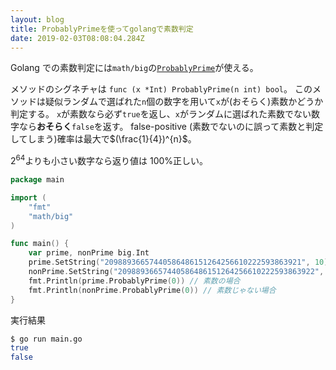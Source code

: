 ```yaml
---
layout: blog
title: ProbablyPrimeを使ってgolangで素数判定
date: 2019-02-03T08:08:04.284Z
---
```

Golang での素数判定には`math/big`の[`ProbablyPrime`](https://golang.org/pkg/math/big/#Int.ProbablyPrime)が使える。

メソッドのシグネチャは `func (x *Int) ProbablyPrime(n int) bool`。
このメソッドは疑似ランダムで選ばれた`n`個の数字を用いて`x`が(おそらく)素数かどうか判定する。
`x`が素数なら必ず`true`を返し、`x`がランダムに選ばれた素数でない数字なら**おそらく**`false`を返す。
false-positive (素数でないのに誤って素数と判定してしまう)確率は最大で$(\frac{1}{4})^{n}$。

$2^{64}$よりも小さい数字なら返り値は 100%正しい。

```golang:main.go
package main

import (
	"fmt"
	"math/big"
)

func main() {
	var prime, nonPrime big.Int
	prime.SetString("20988936657440586486151264256610222593863921", 10)
	nonPrime.SetString("20988936657440586486151264256610222593863922", 10)
	fmt.Println(prime.ProbablyPrime(0)) // 素数の場合
	fmt.Println(nonPrime.ProbablyPrime(0)) // 素数じゃない場合
}
```

実行結果

```bash
$ go run main.go
true
false
```
